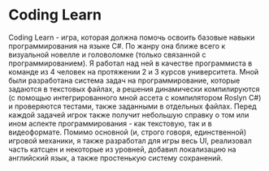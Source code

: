 # Coding Learn
  Coding Learn - игра, которая должна помочь освоить базовые навыки программирования на языке C#. По жанру она ближе всего к визуальной новелле и головоломке (только связанной с программированием). Я работал над ней в качестве программиста в команде из 4 человек на протяжении 2 и 3 курсов университета. 
  Мной были разработана система задач на программирование, которые задаются в текстовых файлах, а решения динамически компилируются (с помощью интегрированного мной ассета с компилятором Roslyn C#) и проверяются тестами, также заданными  в отдельных файлах. Перед каждой задачей игрок также получит небольшую справку о том или ином аспекте программирования - как текстовую, так и в видеоформате.
  Помимо основной (и, строго говоря, единственной) игровой механики, я также разработал для игры весь UI, реализовал часть катсцен и некоторые из уровней, добавил локализацию на английский язык, а также простенькую систему сохранений.
